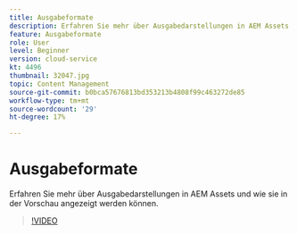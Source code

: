```yaml
---
title: Ausgabeformate
description: Erfahren Sie mehr über Ausgabedarstellungen in AEM Assets und wie sie in der Vorschau angezeigt werden können.
feature: Ausgabeformate
role: User
level: Beginner
version: cloud-service
kt: 4496
thumbnail: 32047.jpg
topic: Content Management
source-git-commit: b0bca57676813bd353213b4808f99c463272de85
workflow-type: tm+mt
source-wordcount: '29'
ht-degree: 17%

---
```



# Ausgabeformate

Erfahren Sie mehr über Ausgabedarstellungen in AEM Assets und wie sie in der Vorschau angezeigt werden können.

>[!VIDEO](https://video.tv.adobe.com/v/32047/?quality=12&learn=on&hidetitle=true)